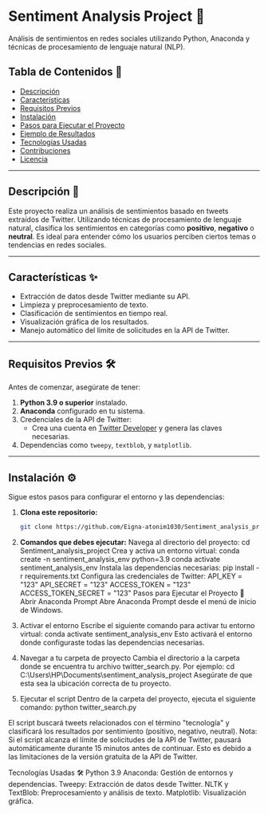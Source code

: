 # Sentiment Analysis Project 🎯  
Análisis de sentimientos en redes sociales utilizando Python, Anaconda y técnicas de procesamiento de lenguaje natural (NLP).

## Tabla de Contenidos 📑
- [Descripción](#descripción)
- [Características](#características)
- [Requisitos Previos](#requisitos-previos)
- [Instalación](#instalación)
- [Pasos para Ejecutar el Proyecto](#pasos-para-ejecutar-el-proyecto)
- [Ejemplo de Resultados](#ejemplo-de-resultados)
- [Tecnologías Usadas](#tecnologías-usadas)
- [Contribuciones](#contribuciones)
- [Licencia](#licencia)

---

## Descripción 📝
Este proyecto realiza un análisis de sentimientos basado en tweets extraídos de Twitter. Utilizando técnicas de procesamiento de lenguaje natural, clasifica los sentimientos en categorías como **positivo**, **negativo** o **neutral**. Es ideal para entender cómo los usuarios perciben ciertos temas o tendencias en redes sociales.

---

## Características ✨
- Extracción de datos desde Twitter mediante su API.
- Limpieza y preprocesamiento de texto.
- Clasificación de sentimientos en tiempo real.
- Visualización gráfica de los resultados.
- Manejo automático del límite de solicitudes en la API de Twitter.

---

## Requisitos Previos 🛠️
Antes de comenzar, asegúrate de tener:
1. **Python 3.9 o superior** instalado.
2. **Anaconda** configurado en tu sistema.
3. Credenciales de la API de Twitter:
   - Crea una cuenta en [Twitter Developer](https://developer.twitter.com/) y genera las claves necesarias.
4. Dependencias como `tweepy`, `textblob`, y `matplotlib`.

---

## Instalación ⚙️
Sigue estos pasos para configurar el entorno y las dependencias:

1. **Clona este repositorio:**
   ```bash
   git clone https://github.com/Eigna-atonim1030/Sentiment_analysis_project.git
2. **Comandos que debes ejecutar:**
   Navega al directorio del proyecto:
   cd Sentiment_analysis_project
Crea y activa un entorno virtual:
   conda create -n sentiment_analysis_env python=3.9
   conda activate sentiment_analysis_env
Instala las dependencias necesarias:
   pip install -r requirements.txt
Configura las credenciales de Twitter:
   API_KEY = "123"
   API_SECRET = "123"
   ACCESS_TOKEN = "123"
   ACCESS_TOKEN_SECRET = "123"
Pasos para Ejecutar el Proyecto 🚀
Abrir Anaconda Prompt
Abre Anaconda Prompt desde el menú de inicio de Windows.

2. Activar el entorno
Escribe el siguiente comando para activar tu entorno virtual:
   conda activate sentiment_analysis_env
Esto activará el entorno donde configuraste todas las dependencias necesarias.

3. Navegar a tu carpeta de proyecto
Cambia el directorio a la carpeta donde se encuentra tu archivo twitter_search.py. Por ejemplo:
   cd C:\Users\HP\Documents\sentiment_analysis_project
Asegúrate de que esta sea la ubicación correcta de tu proyecto.

4. Ejecutar el script
Dentro de la carpeta del proyecto, ejecuta el siguiente comando:
   python twitter_search.py
   
El script buscará tweets relacionados con el término "tecnología" y clasificará los resultados por sentimiento (positivo, negativo, neutral).
Nota: Si el script alcanza el límite de solicitudes de la API de Twitter, pausará automáticamente durante 15 minutos antes de continuar. Esto es debido a las limitaciones de la versión gratuita de la API de Twitter.

Tecnologías Usadas 🛠️
Python 3.9
Anaconda: Gestión de entornos y dependencias.
Tweepy: Extracción de datos desde Twitter.
NLTK y TextBlob: Preprocesamiento y análisis de texto.
Matplotlib: Visualización gráfica.

